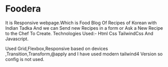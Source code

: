 # Foodera
It is Responsive webpage.Which is Food Blog Of Recipes of Korean with Indian Tadka And we can Send new Recipes in a form or Ask a New Recipe to the Chef To Create.
Technologies Used:- Html Css TailwindCss And Javascript.

Used Grid,Flexbox,Responsive based on devices ,Transition,Transform,@apply and I have used modern tailwind4 Version so config is not used.
